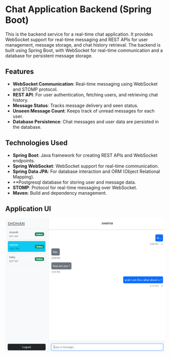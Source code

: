 # Chat Application Backend (Spring Boot)

This is the backend service for a real-time chat application. It provides WebSocket support for real-time messaging and REST APIs for user management, message storage, and chat history retrieval. The backend is built using Spring Boot, with WebSocket for real-time communication and a database for persistent message storage.

## Features

- **WebSocket Communication**: Real-time messaging using WebSocket and STOMP protocol.
- **REST API**: For user authentication, fetching users, and retrieving chat history.
- **Message Status**: Tracks message delivery and seen status.
- **Unseen Message Count**: Keeps track of unread messages for each user.
- **Database Persistence**: Chat messages and user data are persisted in the database.

## Technologies Used

- **Spring Boot**: Java framework for creating REST APIs and WebSocket endpoints.
- **Spring WebSocket**: WebSocket support for real-time communication.
- **Spring Data JPA**: For database interaction and ORM (Object Relational Mapping).
- **Postgresql database for storing user and message data.
- **STOMP**: Protocol for real-time messaging over WebSocket.
- **Maven**: Build and dependency management.

## Application UI
![Chat Application Screenshot](./chat-frontend/screenshots/chat-interface.png)